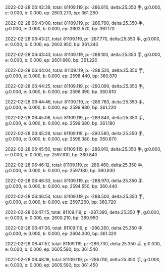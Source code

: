 2022-02-28 06:42:39, total: 81109.119, p: -286.810, delta:25.350 手, g:0.000, e: 0.000, b: 0.000, ep: 2603.270, bp: 361.260

2022-02-28 06:43:00, total: 81109.119, p: -286.790, delta:25.350 手, g:0.000, e: 0.000, b: 0.000, ep: 2602.570, bp: 361.170

2022-02-28 06:43:21, total: 81109.119, p: -287.770, delta:25.350 手, g:0.000, e: 0.000, b: 0.000, ep: 2602.950, bp: 361.340

2022-02-28 06:43:43, total: 81109.119, p: -288.100, delta:25.350 手, g:0.000, e: 0.000, b: 0.000, ep: 2601.660, bp: 361.220

2022-02-28 06:44:04, total: 81109.119, p: -288.520, delta:25.350 手, g:0.000, e: 0.000, b: 0.000, ep: 2598.440, bp: 360.870

2022-02-28 06:44:25, total: 81109.119, p: -290.090, delta:25.350 手, g:0.000, e: 0.000, b: 0.000, ep: 2596.390, bp: 360.810

2022-02-28 06:44:46, total: 81109.119, p: -289.780, delta:25.350 手, g:0.000, e: 0.000, b: 0.000, ep: 2599.980, bp: 361.220

2022-02-28 06:45:08, total: 81109.119, p: -289.840, delta:25.350 手, g:0.000, e: 0.000, b: 0.000, ep: 2599.680, bp: 361.190

2022-02-28 06:45:29, total: 81109.119, p: -290.580, delta:25.350 手, g:0.000, e: 0.000, b: 0.000, ep: 2596.380, bp: 360.870

2022-02-28 06:45:50, total: 81109.119, p: -288.910, delta:25.350 手, g:0.000, e: 0.000, b: 0.000, ep: 2597.810, bp: 360.840

2022-02-28 06:46:12, total: 81109.119, p: -289.460, delta:25.350 手, g:0.000, e: 0.000, b: 0.000, ep: 2597.180, bp: 360.830

2022-02-28 06:46:33, total: 81109.119, p: -288.970, delta:25.350 手, g:0.000, e: 0.000, b: 0.000, ep: 2594.550, bp: 360.440

2022-02-28 06:46:54, total: 81109.119, p: -288.500, delta:25.350 手, g:0.000, e: 0.000, b: 0.000, ep: 2597.260, bp: 360.720

2022-02-28 06:47:15, total: 81109.119, p: -287.390, delta:25.350 手, g:0.000, e: 0.000, b: 0.000, ep: 2600.210, bp: 360.950

2022-02-28 06:47:36, total: 81109.119, p: -286.260, delta:25.350 手, g:0.000, e: 0.000, b: 0.000, ep: 2604.300, bp: 361.320

2022-02-28 06:47:57, total: 81109.119, p: -286.730, delta:25.350 手, g:0.000, e: 0.000, b: 0.000, ep: 2605.590, bp: 361.540

2022-02-28 06:48:18, total: 81109.119, p: -286.010, delta:25.350 手, g:0.000, e: 0.000, b: 0.000, ep: 2605.590, bp: 361.450